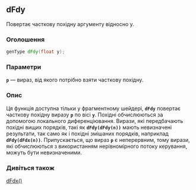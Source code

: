 ## dFdy
Повертає часткову похідну аргументу відносно y.

### Оголошення
```glsl
genType dFdy(float y);
```

### Параметри
**```p```** — вираз, від якого потрібно взяти часткову похідну.

### Опис
Ця функція доступна тільки у фрагментному шейдері, **```dFdy```** повертає часткову похідну виразу **```p```** по вісі **```y```**. Похідні обчислюються за допомогою локального диференціювання. Вирази, які передбачають похідні вищих порядків, такі як **```dFdy(dFdy(n))```** мають невизначені результати, так само як і похідні змішаних порядків, наприклад **```dFdy(dFdx(n))```**. Припускається, що вираз **```p```** є неперервним, тому вирази, які обчислюються з використанням нерівномірного потоку керування, можуть бути невизначеними.

### Дивіться також
[dFdx()](/glossary/?lan=ua&search=dFdx)
